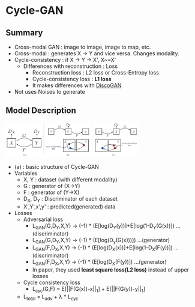 # Cycle-GAN

## Summary

- Cross-modal GAN : image to image, image to map, etc.
- Cross-modal : generates X -> Y and vice versa. Changes modality.
- Cycle-consistency : if X -> Y -> X', X~=X'
  - Differences with reconstruction : Loss
    - Reconstruction loss : L2 loss or Cross-Entropy loss
    - Cycle-consistency loss : **L1 loss**
    - It makes differences with [DiscoGAN](DiscoGAN.md)
- Not uses Noises to generate

## Model Description

<img src="./Resources/CycleGAN_model.PNG" width="70%">

- (a) : basic structure of Cycle-GAN
- Variables
  - X, Y : dataset (with different modality)
  - G : generator of (X->Y)
  - F : generator of (Y->X)
  - D<sub>X</sub>, D<sub>Y</sub> : Discriminator of each dataset
  - X',Y',x',y' : predicted(generated) data
- Losses
  - Adversarial loss
    - L<sub>GAN</sub>(G,D<sub>Y</sub>,X,Y) -> (-1) * (E[log(D<sub>Y</sub>(y))]+E[log(1-D<sub>Y</sub>(G(x))]) ...(discriminator)
    - L<sub>GAN</sub>(G,D<sub>Y</sub>,X,Y) -> (-1) * (E[log(D<sub>y</sub>(G(x)))]) ...(generator)
    - L<sub>GAN</sub>(F,D<sub>X</sub>,X,Y) -> (-1) * (E[log(D<sub>X</sub>(x))]+E[log(1-D<sub>X</sub>(F(y))]) ...(discriminator)
    - L<sub>GAN</sub>(F,D<sub>X</sub>,X,Y) -> (-1) * (E[log(D<sub>X</sub>(F(y))]) ...(generator)
    - In paper, they used **least square loss(L2 loss)** instead of upper losses
  - Cycle consistency loss
    - L<sub>cyc</sub>(G,F) = E[||F(G(x))-x||<sub>1</sub>] + E[||F(G(y))-y||<sub>1</sub>]
  - L<sub>total</sub> = L<sub>adv</sub> + λ * L<sub>cyc</sub>